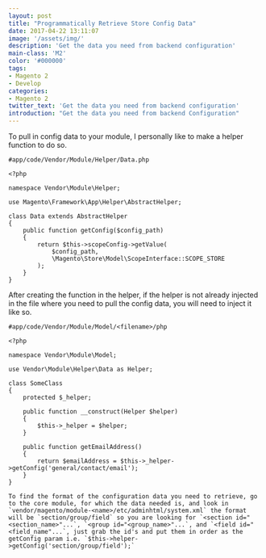 ```yaml
---
layout: post
title: "Programmatically Retrieve Store Config Data"
date: 2017-04-22 13:11:07
image: '/assets/img/'
description: 'Get the data you need from backend configuration'
main-class: 'M2'
color: '#000000'
tags:
- Magento 2
- Develop
categories:
- Magento 2
twitter_text: 'Get the data you need from backend configuration'
introduction: "Get the data you need from backend Configuration"
---
```


To pull in config data to your module, I personally like to make a helper function to do so.

```
#app/code/Vendor/Module/Helper/Data.php

<?php

namespace Vendor\Module\Helper;

use Magento\Framework\App\Helper\AbstractHelper;

class Data extends AbstractHelper
{
    public function getConfig($config_path)
    {
        return $this->scopeConfig->getValue(
            $config_path,
            \Magento\Store\Model\ScopeInterface::SCOPE_STORE
        );
    }
}
```

After creating the function in the helper, if the helper is not already injected in the file where you need to pull the config data, you will need to inject it like so.

```
#app/code/Vendor/Module/Model/<filename>/php

<?php

namespace Vendor\Module\Model;

use Vendor\Module\Helper\Data as Helper;

class SomeClass
{
    protected $_helper;

    public function __construct(Helper $helper)
    {
        $this->_helper = $helper;
    }

    public function getEmailAddress()
    {
        return $emailAddress = $this->_helper->getConfig('general/contact/email');
    }
}

To find the format of the configuration data you need to retrieve, go to the core module, for which the data needed is, and look in `vendor/magento/module-<name>/etc/adminhtml/system.xml` the format will be `section/group/field` so you are looking for `<section id="<section_name>"...`, `<group id="<group_name>"...`, and `<field id="<field_name"...`, just grab the id's and put them in order as the getConfig param i.e. `$this->helper->getConfig('section/group/field');`


